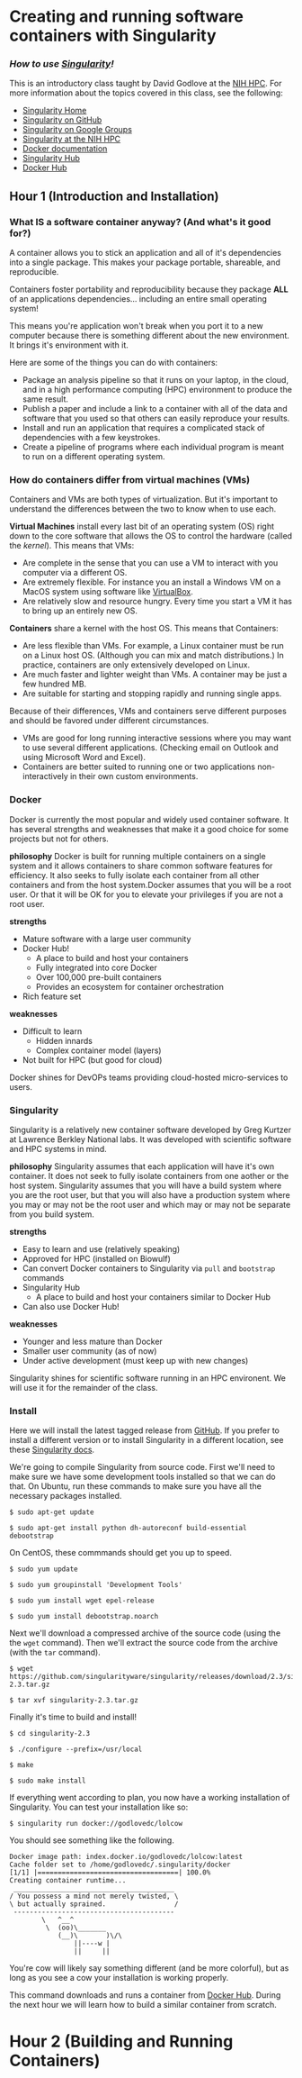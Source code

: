 # <b>Creating and running software containers with Singularity</b>
### <i>How to use [Singularity](http://singularity.lbl.gov)! </i>

This is an introductory class taught by David Godlove at the 
[NIH HPC](https://hpc.nih.gov/).  For more information about the topics covered 
in this class, see the following:

- [Singularity Home](http://singularity.lbl.gov/)
- [Singularity on GitHub](https://github.com/singularityware/singularity)
- [Singularity on Google Groups](https://groups.google.com/a/lbl.gov/forum/#!forum/singularity)
- [Singularity at the NIH HPC](https://hpc.nih.gov/apps/singularity.html)
- [Docker documentation](https://docs.docker.com/)
- [Singularity Hub](https://singularity-hub.org/)
- [Docker Hub](https://hub.docker.com/)

## Hour 1 (Introduction and Installation)

### What IS a software container anyway? (And what's it good for?)

A container allows you to stick an application and all of it's dependencies 
into a single package.  This makes your package portable, shareable, and 
reproducible.

Containers foster portability and reproducibility because they package 
<b>ALL</b> of an applications dependencies... including an entire small 
operating system!

This means you're application won't break when you port it to a new computer 
because there is something different about the new environment.  It brings it's 
environment with it.

Here are some of the things you can do with containers:

- Package an analysis pipeline so that it runs on your laptop, in the cloud, 
and in a high performance computing (HPC) environment to produce the same 
result.
- Publish a paper and include a link to a container with all of the data and 
software that you used so that others can easily reproduce your results.
- Install and run an application that requires a complicated stack of 
dependencies with a few keystrokes.
- Create a pipeline of programs where each individual program is meant to run 
on a different operating system.

### How do containers differ from virtual machines (VMs)

Containers and VMs are both types of virtualization.  But it's important to 
understand the differences between the two to know when to use each.

<b>Virtual Machines</b> install every last bit of an operating system (OS) 
right down to the core software that allows the OS to control the hardware 
(called the <i>kernel</i>).  This means that VMs:
- Are complete in the sense that you can use a VM to interact with you computer
via a different OS.
- Are extremely flexible.  For instance you an install a Windows VM on a MacOS 
system using software like [VirtualBox](https://www.virtualbox.org/wiki/VirtualBox).  
- Are relatively slow and resource hungry.  Every time you start a VM it has 
to bring up an entirely new OS.

<b>Containers</b> share a kernel with the host OS.  This means that Containers:
- Are less flexible than VMs.  For example, a Linux container must be run on a 
Linux host OS.  (Although you can mix and match distributions.)  In practice, 
containers are only extensively developed on Linux.
- Are much faster and lighter weight than VMs.  A container may be just a few
hundred MB.
- Are suitable for starting and stopping rapidly and running single apps.

Because of their differences, VMs and containers serve different purposes and 
should be favored under different circumstances.  
- VMs are good for long running interactive sessions where you may want to use
several different applications.  (Checking email on Outlook and using Microsoft
Word and Excel).
- Containers are better suited to running one or two applications 
non-interactively in their own custom environments.

### Docker
Docker is currently the most popular and widely used container software.  It 
has several strengths and weaknesses that make it a good choice for some 
projects but not for others.

<b>philosophy</b>
Docker is built for running multiple containers on a single system and it 
allows containers to share common software features for efficiency.  It also 
seeks to fully isolate each container from all other containers and from the 
host system.Docker assumes that you will be a root user.  Or that it will be OK 
for you to elevate your privileges if you are not a root user.    

<b>strengths</b>
- Mature software with a large user community
- Docker Hub!
    - A place to build and host your containers
    - Fully integrated into core Docker
    - Over 100,000 pre-built containers
    - Provides an ecosystem for container orchestration
- Rich feature set

<b>weaknesses</b>
- Difficult to learn
    - Hidden innards 
    - Complex container model (layers)
- Not built for HPC (but good for cloud) 

Docker shines for DevOPs teams providing cloud-hosted micro-services to users.

### Singularity 
Singularity is a relatively new container software developed by Greg Kurtzer at
Lawrence Berkley National labs.  It was developed with scientific software and
HPC systems in mind.  

<b>philosophy</b>
Singularity assumes that each application will have it's own container.  It 
does not seek to fully isolate containers from one aother or the host system.
Singularity assumes that you will have a build system where you are the root 
user, but that you will also have a production system where you may or may not
be the root user and which may or may not be separate from you build system.

<b>strengths</b>
- Easy to learn and use (relatively speaking)
- Approved for HPC (installed on Biowulf)
- Can convert Docker containers to Singularity via `pull` and `bootstrap` 
commands
- Singularity Hub
    - A place to build and host your containers similar to Docker Hub
- Can also use Docker Hub!

<b>weaknesses</b>
- Younger and less mature than Docker
- Smaller user community (as of now)
- Under active development (must keep up with new changes) 

Singularity shines for scientific software running in an HPC environent.  We 
will use it for the remainder of the class.

### Install
Here we will install the latest tagged release from [GitHub](https://github.com/singularityware/singularity).
If you prefer to install a different version or to install Singularity in a 
different location, see these [Singularity docs](http://singularity.lbl.gov/docs-quick-start-installation).

We're going to compile Singularity from source code.  First we'll need to make
sure we have some development tools installed so that we can do that.  On 
Ubuntu, run these commands to make sure you have all the necessary packages 
installed.

```
$ sudo apt-get update 

$ sudo apt-get install python dh-autoreconf build-essential debootstrap
```

On CentOS, these commmands should get you up to speed.

```
$ sudo yum update 

$ sudo yum groupinstall 'Development Tools'

$ sudo yum install wget epel-release

$ sudo yum install debootstrap.noarch
```

Next we'll download a compressed archive of the source code (using the the 
`wget` command). Then we'll extract the source code from the archive (with the 
`tar` command).

```
$ wget https://github.com/singularityware/singularity/releases/download/2.3/singularity-2.3.tar.gz

$ tar xvf singularity-2.3.tar.gz
```

Finally it's time to build and install!

```
$ cd singularity-2.3

$ ./configure --prefix=/usr/local

$ make 

$ sudo make install
```

If everything went according to plan, you now have a working installation of 
Singularity.  You can test your installation like so:

```
$ singularity run docker://godlovedc/lolcow
```

You should see something like the following.

```
Docker image path: index.docker.io/godlovedc/lolcow:latest
Cache folder set to /home/godlovedc/.singularity/docker
[1/1] |===================================| 100.0%
Creating container runtime...
 ________________________________________
/ You possess a mind not merely twisted, \
\ but actually sprained.                 /
 ----------------------------------------
        \   ^__^
         \  (oo)\_______
            (__)\       )\/\
                ||----w |
                ||     ||
```

You're cow will likely say something different (and be more colorful), but as 
long as you see a cow your installation is working properly.  

This command downloads and runs a container from [Docker Hub]().  During the 
next hour we will learn how to build a similar container from scratch.  


# Hour 2 (Building and Running Containers)





